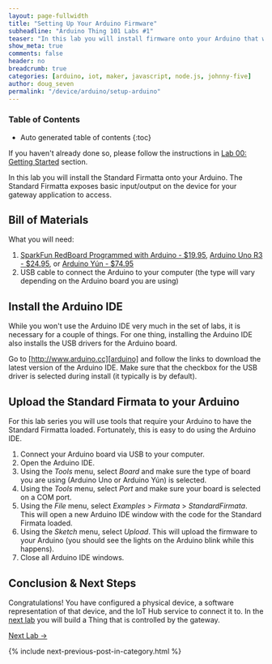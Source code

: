 ```yaml
---
layout: page-fullwidth
title: "Setting Up Your Arduino Firmware"
subheadline: "Arduino Thing 101 Labs #1"
teaser: "In this lab you will install firmware onto your Arduino that will enable communication with the gateway application."
show_meta: true
comments: false
header: no
breadcrumb: true
categories: [arduino, iot, maker, javascript, node.js, johnny-five]
author: doug_seven
permalink: "/device/arduino/setup-arduino"
---
```

### Table of Contents
*  Auto generated table of contents
{:toc}

If you haven't already done so, please follow the instructions in [Lab 00: Getting Started](../getting-started) section.

In this lab you will install the Standard Firmatta onto your Arduino. The Standard Firmatta exposes basic input/output on the device for your gateway application to access.

## Bill of Materials
What you will need:

1. [SparkFun RedBoard Programmed with Arduino - $19.95](https://www.sparkfun.com/products/12757), [Arduino Uno R3 - $24.95](https://www.sparkfun.com/products/11021), or [Arduino Y&uacute;n - $74.95](https://www.sparkfun.com/products/12053)
2. USB cable to connect the Arduino to your computer (the type will vary depending on the Arduino board you are using)

## Install the Arduino IDE
While you won't use the Arduino IDE very much in the set of labs, it is necessary for a couple of things. For one thing, installing the Arduino IDE also installs the USB drivers for the Arduino board.

Go to [http://www.arduino.cc][arduino] and follow the links to download the latest version of the Arduino IDE. Make sure that the checkbox for the USB driver is selected during install (it typically is by default).

## Upload the Standard Firmata to your Arduino
For this lab series you will use tools that require your Arduino to have the Standard Firmatta loaded. Fortunately, this is easy to do using the Arduino IDE.

1. Connect your Arduino board via USB to your computer.
2. Open the Arduino IDE.
3. Using the _Tools_ menu, select _Board_ and make sure the type of board you are using (Arduino Uno or Arduino Y&uacute;n) is selected.
4. Using the _Tools_ menu, select _Port_ and make sure your board is selected on a COM port.
5. Using the _File_ menu, select _Examples_ > _Firmata_ > _StandardFirmata_. This will open a new Arduino IDE window with the code for the Standard Firmata loaded.
6. Using the _Sketch_ menu, select _Upload_. This will upload the firmware to your Arduino (you should see the lights on the Arduino blink while this happens).
7. Close all Arduino IDE windows.

## Conclusion &amp; Next Steps
Congratulations! You have configured a physical device, a software representation of that device, and the IoT Hub service to connect it to. In the [next lab][nextlab] you will build a Thing that is controlled by the gateway.

[Next Lab ->][nextlab]

{% include next-previous-post-in-category.html %}

[uno]: http://www.arduino.cc/en/Main/ArduinoBoardUno
[yun]: http://www.arduino.cc/en/Main/ArduinoBoardYun
[arduino]: http://www.arduino.cc
[nextlab]: writing-digital-output